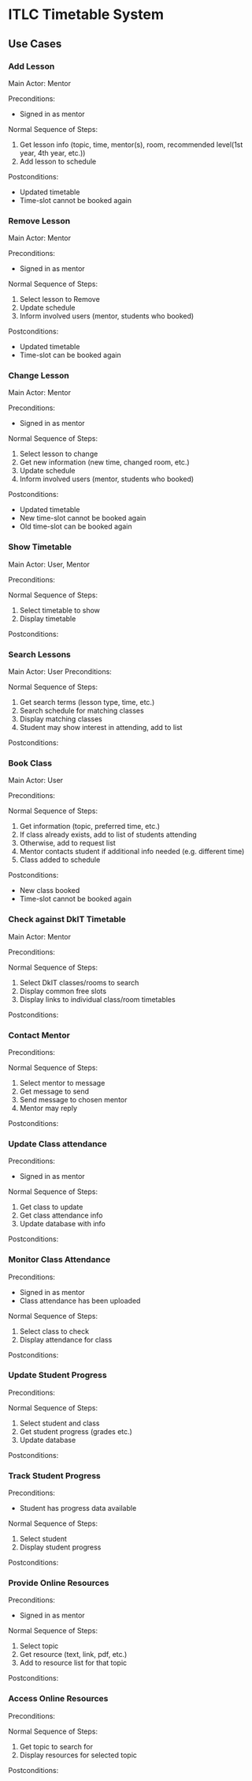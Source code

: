 # ITLC Timetable System

## Use Cases

### Add Lesson
Main Actor: Mentor

Preconditions:
- Signed in as mentor

Normal Sequence of Steps:
1. Get lesson info (topic, time, mentor(s), room, recommended level(1st year, 4th year, etc.))
2. Add lesson to schedule

Postconditions:
- Updated timetable
- Time-slot cannot be booked again

### Remove Lesson
Main Actor: Mentor

Preconditions:
- Signed in as mentor

Normal Sequence of Steps:
1. Select lesson to Remove
2. Update schedule
3. Inform involved users (mentor, students who booked)

Postconditions:
- Updated timetable
- Time-slot can be booked again

### Change Lesson
Main Actor: Mentor

Preconditions:
- Signed in as mentor

Normal Sequence of Steps:
1. Select lesson to change
2. Get new information (new time, changed room, etc.)
3. Update schedule
4. Inform involved users (mentor, students who booked)

Postconditions:
- Updated timetable
- New time-slot cannot be booked again
- Old time-slot can be booked again

### Show Timetable
Main Actor: User, Mentor

Preconditions:

Normal Sequence of Steps:
1. Select timetable to show
2. Display timetable

Postconditions:

### Search Lessons
Main Actor: User
Preconditions:

Normal Sequence of Steps:
1. Get search terms (lesson type, time, etc.)
2. Search schedule for matching classes
3. Display matching classes
4. Student may show interest in attending, add to list

Postconditions:

### Book Class
Main Actor: User

Preconditions:

Normal Sequence of Steps:
1. Get information (topic, preferred time, etc.)
2. If class already exists, add to list of students attending
3. Otherwise, add to request list
3. Mentor contacts student if additional info needed (e.g. different time)
4. Class added to schedule

Postconditions:
- New class booked
- Time-slot cannot be booked again

### Check against DkIT Timetable
Main Actor: Mentor

Preconditions:

Normal Sequence of Steps:
1. Select DkIT classes/rooms to search
2. Display common free slots
3. Display links to individual class/room timetables

Postconditions:


### Contact Mentor
Preconditions:

Normal Sequence of Steps:
1. Select mentor to message
2. Get message to send
3. Send message to chosen mentor
4. Mentor may reply

Postconditions:

### Update Class attendance
Preconditions:
- Signed in as mentor

Normal Sequence of Steps:
1. Get class to update
2. Get class attendance info
3. Update database with info

Postconditions:

### Monitor Class Attendance
Preconditions:
- Signed in as mentor
- Class attendance has been uploaded

Normal Sequence of Steps:
1. Select class to check
2. Display attendance for class

Postconditions:

### Update Student Progress
Preconditions:

Normal Sequence of Steps:
1. Select student and class
2. Get student progress (grades etc.)
3. Update database

Postconditions:

### Track Student Progress
Preconditions:
- Student has progress data available

Normal Sequence of Steps:
1. Select student
2. Display student progress

Postconditions:

### Provide Online Resources
Preconditions:
- Signed in as mentor

Normal Sequence of Steps:
1. Select topic
2. Get resource (text, link, pdf, etc.)
3. Add to resource list for that topic

Postconditions:

### Access Online Resources
Preconditions:

Normal Sequence of Steps:
1. Get topic to search for
2. Display resources for selected topic

Postconditions:
